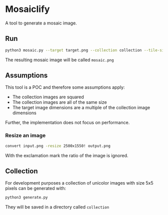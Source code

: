 # Mosaiclify

A tool to generate a mosaic image.

## Run

```bash
python3 mosaic.py --target target.png --collection collection --tile-size 5
```

The resulting mosaic image will be called `mosaic.png`

## Assumptions

This tool is a POC and therefore some assumptions apply:

- The collection images are squared
- The collection images are all of the same size
- The target image dimensions are a multiple of the collection image dimensions

Further, the implementation does not focus on performance.

### Resize an image

```bash
convert input.png -resize 2500x1550! output.png
```

With the exclamation mark the ratio of the image is ignored.

## Collection

For development purposes a collection of unicolor images with size 5x5 pixels can be generated with:

```bash
python3 generate.py
```

They will be saved in a directory called `collection`
